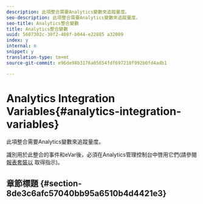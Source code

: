 ```yaml
---
description: 此項整合需要Analytics變數來追蹤量度。
seo-description: 此項整合需要Analytics變數來追蹤量度。
seo-title: Analytics整合變數
title: Analytics整合變數
uuid: 5607302c-30f2-408f-b044-e22885 a32009
index: y
internal: n
snippet: y
translation-type: tm+mt
source-git-commit: e96de98b3176a05654fdf697210f992b0fd4adb1

---
```



# Analytics Integration Variables{#analytics-integration-variables}

此項整合需要Analytics變數來追蹤量度。

識別用於此整合的事件和eVar後，必須在Analytics管理控制台中啓用它們(請參閱 [報表套裝以](http://microsite.omniture.com/t2/help/en_US/reference/index.html?f=report_suites_admin) 取得指示)。

## 章節標題 {#section-8de3c6afc57040bb95a6510b4d4421e3}

